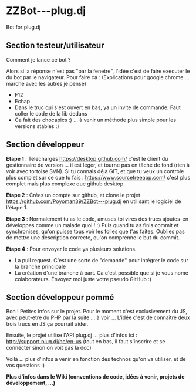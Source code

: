 # ZZBot---plug.dj
Bot for plug.dj

## Section testeur/utilisateur

Comment je lance ce bot ?

Alors si la réponse n'est pas "par la fenetre", l'idée c'est de faire executer le du bot par le navigateur.
Pour faire ca : (Explications pour google chrome ... marche avec les autres je pense)
- F12
- Echap
- Dans le truc qui s'est ouvert en bas, ya un invite de commande. Faut coller le code de la lib dedans
- Ca fait des chocapics :) ... à venir un méthode plus simple pour les versions stables :)

## Section développeur

**Etape 1** : Telecharges https://desktop.github.com/ c'est le client du gestionnaire de version
... il est leger, et tourne pas en tâche de fond (rien à voir avec tortoise SVN).
Si tu connais déjà GIT, et que tu veux un controle plus complet sur ce que tu fais : https://www.sourcetreeapp.com/ c'est plus complet mais plus complexe que github desktop.

**Etape 2** : Crées un compte sur github, et clone le projet https://github.com/Poyoman39/ZZBot---plug.dj en utilisant le logiciel de l'étape 1.

**Etape 3** : Normalement tu as le code, amuses toi vires des trucs ajoutes-en développes comme un malade quoi ! :) Puis quand tu as finis commit et synchronises, qu'on puisse tous voir les folies que t'as faites. Oublies pas de mettre une description correcte, qu'on comprenne le but du commit.

**Etape 4** : Pour envoyer le code ya plusieurs solutions.
- La pull request. C'est une sorte de "demande" pour intégrer le code sur la branche principale
- La création d'une branche à part. Ca c'est possible que si je vous nome colaborateurs. Envoyez moi juste votre pseudo GitHub :)

## Section développeur pommé

Bon ! Petites infos sur le projet. Pour le moment c'est exclusivement du JS, avec peut-etre du PHP par la suite ... à voir ...
L'idée c'est de connaître deux trois trucs en JS ça pourrait aider.

Ensuite, le projet utilise l'API plug.dj ... plus d'infos ici : http://support.plug.dj/hc/en-us (tout en bas, il faut s'inscrire et se connecter sinon on voit pas la doc)

Voilà ... plus d'infos à venir en fonction des technos qu'on va utiliser, et de vos questions :)


**Plus d'infos dans le Wiki (conventions de code, idées à venir, projets de développement, ...)**
